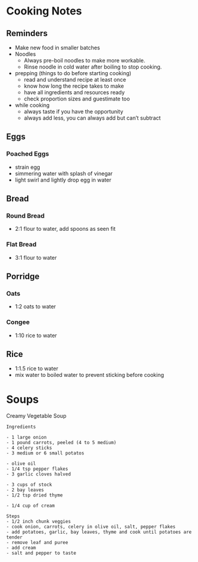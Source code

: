 # Cooking Notes

## Reminders

- Make new food in smaller batches
- Noodles
  - Always pre-boil noodles to make more workable.
  - Rinse noodle in cold water after boiling to stop cooking.
- prepping (things to do before starting cooking)
  - read and understand recipe at least once
  - know how long the recipe takes to make
  - have all ingredients and resources ready
  - check proportion sizes and guestimate too
- while cooking
  - always taste if you have the opportunity
  - always add less, you can always add but can’t subtract

## Eggs

### Poached Eggs

- strain egg
- simmering water with splash of vinegar
- light swirl and lightly drop egg in water

## Bread

### Round Bread

- 2:1 flour to water, add spoons as seen fit

### Flat Bread

- 3:1 flour to water

## Porridge

### Oats

- 1:2 oats to water

### Congee

- 1:10 rice to water

## Rice

- 1:1.5 rice to water
- mix water to boiled water to prevent sticking before cooking

# Soups

Creamy Vegetable Soup

```
Ingredients

- 1 large onion
- 1 pound carrots, peeled (4 to 5 medium)
- 4 celery sticks
- 3 medium or 6 small potatos

- olive oil
- 1/4 tsp pepper flakes
- 3 garlic cloves halved

- 3 cups of stock
- 2 bay leaves
- 1/2 tsp dried thyme

- 1/4 cup of cream

Steps
- 1/2 inch chunk veggies
- cook onion, carrots, celery in olive oil, salt, pepper flakes
- add potatoes, garlic, bay leaves, thyme and cook until potatoes are tender
- remove leaf and puree
- add cream
- salt and pepper to taste
```
